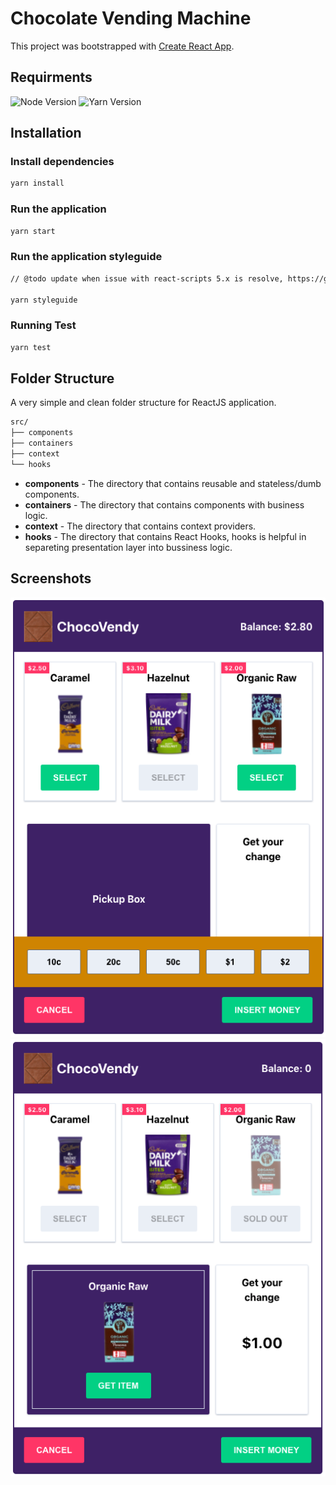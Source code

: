 # Chocolate Vending Machine

This project was bootstrapped with [Create React App](https://github.com/facebook/create-react-app).

## Requirments

![Node Version](https://img.shields.io/badge/Node-%3D%3E%20v14.17.0-blue)
![Yarn Version](https://img.shields.io/badge/Yarn-%3D%3E%20v1.22.10-blue)

## Installation

### Install dependencies

```bash
yarn install
```

### Run the application

```bash
yarn start
```

### Run the application styleguide

```bash
// @todo update when issue with react-scripts 5.x is resolve, https://github.com/styleguidist/react-styleguidist/issues/1910

yarn styleguide
```

### Running Test

```bash
yarn test
```

## Folder Structure

A very simple and clean folder structure for ReactJS application.

```bash
src/
├── components
├── containers
├── context
└── hooks
```

- **components** - The directory that contains reusable and stateless/dumb components.
- **containers** - The directory that contains components with business logic.
- **context** - The directory that contains context providers.
- **hooks** - The directory that contains React Hooks, hooks is helpful in separeting presentation layer into bussiness logic.

## Screenshots

<p align="center">
    <img src="./public/screenshot-1.png" alt="Screenshot 1" />
    <img src="./public/screenshot-2.png" alt="Screenshot 2" />
</p>
